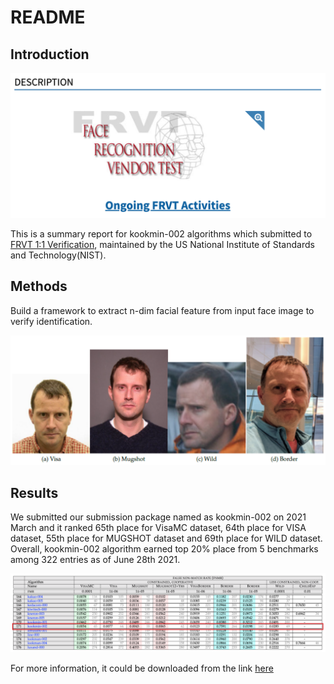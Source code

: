 # README

## Introduction

![frvt.png](attachment/frvt.png)

This is a summary report for kookmin-002 algorithms which submitted to [FRVT 1:1 Verification](https://pages.nist.gov/frvt/html/frvt11.html), maintained by the US National Institute of Standards and Technology(NIST).

## Methods

Build a framework to extract n-dim facial feature from input face image to verify identification.

![example of FRVT 1:1 Verification test dataset](attachment/ex_testset.png)


## Results

We submitted our submission package named as kookmin-002 on 2021 March and it ranked 65th place for VisaMC dataset, 64th place for VISA dataset, 55th place for MUGSHOT dataset and 69th place for WILD dataset. Overall, kookmin-002 algorithm earned top 20% place from 5 benchmarks among 322 entries as of June 28th 2021.

![captured result from official summary report](attachment/frvt_result.png)


For more information, it could be downloaded from the link [here](https://github.com/usnistgov/frvt/blob/nist-pages/reports/11/frvt_11_report_2021_06_28.pdf)
